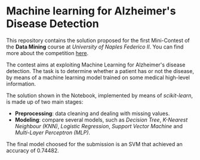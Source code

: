 # Machine learning for Alzheimer's Disease Detection
This repository contains the solution proposed for the first Mini-Contest of the **Data Mining** course at *University of Naples Federico II*.
You can find more about the competition [here](https://www.kaggle.com/c/unina-data-mining-2021-minicontest-n1/overview).

The contest aims at exploiting Machine Learning for Alzheimer's disease detection. The task is to determine whether a patient has or not the disease, by means of a machine learning model trained on some medical high-level information.

The solution shown in the Notebook, implemented by means of *scikit-learn*, is made up of two main stages:
- **Preprocessing**: data cleaning and dealing with missing values.
- **Modeling**: compare several models, such as *Decision Tree*, *K-Nearest Neighbour (KNN)*, *Logistic Regression*, *Support Vector Machine* and *Multi-Layer Perceptron (MLP)*.

The final model choosed for the submission is an SVM that achieved an accuracy of 0.74482.
